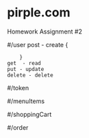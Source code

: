 # pirple.com
Homework Assignment #2

#/user
    post - create 
        {
            
        }
    get  - read 
    put - update
    delete - delete 
#/token

#/menuItems

#/shoppingCart

#/order


